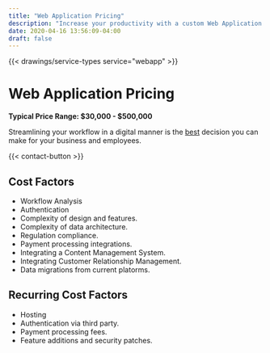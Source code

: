 ```yaml
---
title: "Web Application Pricing"
description: "Increase your productivity with a custom Web Application made by Digital Masterpiece."
date: 2020-04-16 13:56:09-04:00
draft: false
---
```


{{< drawings/service-types service="webapp" >}}

# Web Application Pricing

**Typical Price Range: $30,000 - $500,000**

Streamlining your workflow in a digital manner is the [best](https://digitalmarketinginstitute.com/en-us/blog/what-is-the-cost-of-not-going-digital-for-a-business) decision you can make for your business and employees.

{{< contact-button >}}

## Cost Factors

- Workflow Analysis
- Authentication
- Complexity of design and features.
- Complexity of data architecture.
- Regulation compliance.
- Payment processing integrations.
- Integrating a Content Management System.
- Integrating Customer Relationship Management.
- Data migrations from current platorms.


## Recurring Cost Factors

- Hosting
- Authentication via third party.
- Payment processing fees.
- Feature additions and security patches.